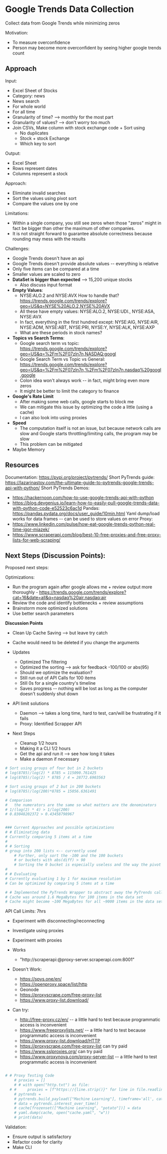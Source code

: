 # Google Trends Data Collection

Collect data from Google Trends while minimizing zeros

Motivation:
- To measure overconfidence
- Person may become more overconfident by seeing higher google trends count

## Approach
Input:
- Excel Sheet of Stocks
- Category: news
- News search
- For whole world
- For all time
- Granularity of time? --> monthly for the most part
- Granularity of values? --> don't worry too much
- Join CSVs, Make column with stock exchange code + Sort using
  - No duplicates
  - Stock + stock Exchange
  - Which key to sort

Output:
- Excel Sheet
- Rows represent dates
- Columns represent a stock

Approach:
- Eliminate invalid searches
- Sort the values using pivot sort
- Compare the values one by one

Limitations:
- Within a single company, you still see zeros when those "zeros" might in fact be bigger than other the maximum of other companies.
- It is not straight forward to guarantee absolute correctness because rounding may mess with the results

Challenges:
- Google Trends doesn't have an api
- Google Trends doesn't provide absolute values -- everything is relative
- Only five items can be compared at a time
- Smaller values are scaled to zero
- **DataSet is bigger than expected** --> 15,200 unique stocks
  - Also discuss input format
- **Empty Values**:
  - NYSE:ALO.2 and NYSE:AVX How to handle that? https://trends.google.com/trends/explore?geo=US&q=NYSE%20ALO.2,NYSE%20AVX
  - All these have empty values: NYSE:ALO.2, NYSE:UDI., NYSE:ASA, NYSE:AVX
  - In fact, everything in the first hundred except: NYSE:AIG, NYSE:AIR, NYSE:ADM, NYSE:ABT, NYSE:PRI, NYSE:Y, NYSE:ALK, NYSE:AXP
  - What are these periods in stock names?
- **Topics vs Search Terms**:
  - Google search term vs topic: https://trends.google.com/trends/explore?geo=US&q=%2Fm%2F07zln7n,NASDAQ:googl
  - Google Search Term vs Topic vs General: https://trends.google.com/trends/explore?geo=US&q=%2Fm%2F07zln7n,%2Fm%2F07zln7n,nasdaq%20googl,google
  - Colon idea won't always work -- in fact, might bring even more zeros
  - It might be better to limit the category to finance
- **Google's Rate Limit**
  - After making some web calls, google starts to block me
  - We can mitigate this issue by optimizing the code a little (using a cache)
  - I can also look into using proxies
- **Speed**
  - The computation itself is not an issue, but because network calls are slow and Google starts throttling/limiting calls, the program may be slow
  - This problem can be mitigated 
- Maybe Memory

## Resources
Documentation: https://pypi.org/project/pytrends/
Short PyTrends guide: https://lazarinastoy.com/the-ultimate-guide-to-pytrends-google-trends-api-with-python/
Short PyTrends Demos:
- https://hackernoon.com/how-to-use-google-trends-api-with-python
- https://blog.devgenius.io/learn-how-to-easily-pull-google-trends-data-with-python-code-e52523c6ac1d
Pandas: https://pandas.pydata.org/docs/user_guide/10min.html
Yaml dump/load works for data frames -- can be used to store values on error
Proxy:
- https://www.linkedin.com/pulse/how-eat-google-trends-python-real-time-igor-miazek/
- https://www.scraperapi.com/blog/best-10-free-proxies-and-free-proxy-lists-for-web-scraping/

## Next Steps (Discussion Points):

Proposed next steps:

Optimizations:
- Run the program again after google allows me + review output more thoroughly - https://trends.google.com/trends/explore?cat=16&date=all&q=nasdaq%20air,nasdaq:air
- Review the code and identify bottlenecks + review assumptions
- Brainstorm more optimized solutions
- Use better search parameters

**Discussion Points**
- Clean Up Cache Saving --> but leave try catch
- Cache would need to be deleted if you change the arguments

- Updates
  - Optimized The filtering
  - Optimized the sorting --> ask for feedback -100/100 or abs(95)
  - Should we optimize the evaluation?
  - Still run out of API Calls for 100 items
  - Still 0s for a single country's timeline
  - Saves progress -- nothing will be lost as long as the computer doesn't suddenly shut down
- API limit solutions
  - Daemon --> takes a long time, hard to test, can/will be frustrating if it fails
  - Proxy: Identified Scrapper API
- Next Steps
  - Cleanup 1/2 hours
  - Making it a CLI 1/2 hours
  - Get the api and run it --> see how long it takes
  - Make a daemon if necessary

```python
# Sort using groups of four but in 2 buckets
# log(8785)/log(2) * 8785 = 115090.761425
# log(8785)/log(2) * 8785 / 4 = 28772.6903563

# Sort using groups of 2 but in 200 buckets
# log(8785)/log(200)*8785 = 15056.6361491

# Comparison
#   the numerators are the same so what matters are the denominators
# 1/(log(2) * 4) > 1/log(200)
# 0.83048202372 > 0.43458798967


### Current Approaches and possible optimizations
# # Eliminating data
# Currently comparing 5 items at a time
# 
# # Sorting  
# group into 200 lists <-- currently used
    # Further, only sort the -100 and the 100 buckets
    # or buckets with abs(diff) > 90
    # Sorting the 0 bucket is especially useless and the way the pivot is inserted in the zero bucket is a little bit of an edge case.
# 
# # Evaluating
# Currently evaluating 1 by 1 for maximum resolution
# Can be optimized by comparing 5 items at a time

# # Implemented the PyTrends Wrapper to abstract away the PyTrends calling and caching logic
# Cache was around 1.6 MegaBytes for 100 items in the data set
# Cache might become ~100 MegaBytes for all ~9000 items in the data set
```

API Call Limits: 7hrs
- Experiment with disconnecting/reconnecting
- Investigate using proxies
- Experiment with proxies

- Works
  - "http://scraperapi:<your-token>@proxy-server.scraperapi.com:8001"
- Doesn't Work:
  - https://spys.one/en/
  - https://openproxy.space/list/http
  - Geonode
  - https://proxyscrape.com/free-proxy-list
  - https://www.proxy-list.download/
- Can try:
  - http://free-proxy.cz/en/ -- a little hard to test because programmatic access is inconvenient
  - https://www.freeproxylists.net/ -- a little hard to test because programmatic access is inconvenient
  - https://www.proxy-list.download/HTTP
  - https://proxyscrape.com/free-proxy-list can try paid
  - https://www.sslproxies.org/ can try paid
  - https://www.proxynova.com/proxy-server-list -- a little hard to test programmatic access is inconvenient

```python

# # Proxy Testing Code
    # proxies = []
    # # with open("http.txt") as file:
  # #     proxies = [f"https://{line.strip()}" for line in file.readlines()]
    # pytrends = 
    # pytrends.build_payload(["Machine Learning"], timeframe='all', cat=16, gprop='news') # cat=16 = news search, default geo location is world
    # data = pytrends.interest_over_time()
    # cache[frozenset(["Machine Learning", "potato"])] = data
    # yaml.dump(cache, open("cache.yaml", "w"))
    # print(data)

```

Validation:
- Ensure output is satisfactory
- Refactor code for clarity
- Make CLI